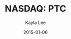 ---
type: "report"
paper: "PTC_Kayla_Lee.pdf"
author: "Kayla Lee"
company: "Parametric Technology Corp."
date: "2015-01-06"
summary: "Parametric Technology Corporation, otherwise known as PTC is a company that provides technology
solutions to other businesses to improve the way they operate their products. PTC offers solutions in the
form of software and service and operates in around 30 countries. They operate in several markets, of
which include computer-aided design (CAD), product/application/service lifecycle management in
addition to the growing Internet of Things (IoT). They are currently servicing over 28,000 customers
across Asia, Europe and the Americas and impact several industries, including retail, medical device,
aerospace and automotive.
PTC has experienced steady revenue growth over the past decade, in part due to good business
practices and a growing need for smart connected devices. PTC provides companies with the
technological advantage they need to become more efficient and recognize their full growth potential."
title: "NASDAQ: PTC"
---